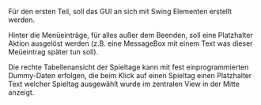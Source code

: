 Für den ersten Teil, soll das GUI an sich mit Swing Elementen erstellt werden.

Hinter die Menüeinträge, für alles außer dem Beenden, soll eine Platzhalter Aktion ausgelöst werden (z.B. eine MessageBox mit einem Text was dieser Meüeintrag später tun soll).

Die rechte Tabellenansicht der Spieltage kann mit fest einprogrammierten Dummy-Daten erfolgen, die beim Klick auf einen Spieltag einen Platzhalter Text welcher Spieltag ausgewählt wurde im zentralen View in der Mitte anzeigt.

